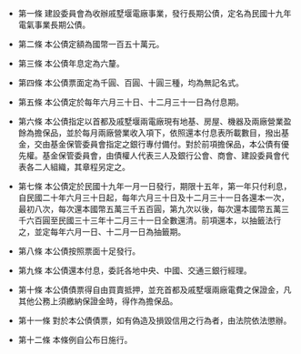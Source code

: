 * 第一條 建設委員會為收辦戚墅堰電廠事業，發行長期公債，定名為民國十九年電氣事業長期公債。

* 第二條 本公債定額為國幣一百五十萬元。

* 第三條 本公債年息定為六釐。

* 第四條 本公債票面定為千圓、百圓、十圓三種，均為無記名式。

* 第五條 本公債定於每年六月三十日、十二月三十一日為付息期。

* 第六條 本公債指定以首都及戚墅堰兩電廠現有地基、房屋、機器及兩廠營業盈餘為擔保品，並於每月兩廠營業收入項下，依照還本付息表所載數目，撥出基金，交由基金保管委員會指定之銀行專付備付。對於前項擔保品，本公債有優先權。基金保管委員會，由債權人代表三人及銀行公會、商會、建設委員會代表各二人組織，其章程另定之。

* 第七條 本公債定於民國十九年一月一日發行，期限十五年，第一年只付利息，自民國二十年六月三十日起，每年六月三十日及十二月三十一日各還本一次，最初八次，每次還本國幣五萬三千五百圓，第九次以後，每次還本國幣五萬三千六百圓至民國三十三年十二月三十一日全數還清。前項還本，以抽籤法行之，並定每年六月一日、十二月一日為抽籤期。

* 第八條 本公債按照票面十足發行。

* 第九條 本公債還本付息，委託各地中央、中國、交通三銀行經理。

* 第十條 本公債債票得自由買賣抵押，並充首都及戚墅堰兩廠電費之保證金，凡其他公務上須繳納保證金時，得作為擔保品。

* 第十一條 對於本公債債票，如有偽造及損毀信用之行為者，由法院依法懲辦。

* 第十二條 本條例自公布日施行。

